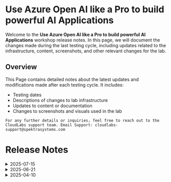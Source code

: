# Use Azure Open AI like a Pro to build powerful AI Applications

Welcome to the **Use Azure Open AI like a Pro to build powerful AI Applications** workshop release notes. In this page, we will document the changes made during the last testing cycle, including updates related to the infrastructure, content, screenshots, and other relevant changes for the lab.

## Overview

This Page contains detailed notes about the latest updates and modifications made after each testing cycle. It includes:

- Testing dates
- Descriptions of changes to lab infrastructure
- Updates to content or documentation
- Changes to screenshots and visuals used in the lab

`For any further details or inquiries, feel free to reach out to the CloudLabs support team. Email Support: cloudlabs-support@spektrasystems.com`

# Release Notes

<details>
  <summary>2025-07-15</summary>

### Release Date: 2025-07-15

- **Testing Date**: 2025-07-15

## Infrastructure Changes

NA

## Content Changes

- Updated lab guide. Getting started page has been updated as per the new UI changes in the CloudLabs.

  
## Screenshot Updates

- Screenshots have been updated with clarity.
- Updated lab guide with more screenshots wherever required and with latest UI present in azure portal.

## Testing Notes

- **Testing Date**: 2025-07-15
- **Tested Features**: Inline validations, latest UI changes, functionality of the lab, Cloudlabs VM shadow.
- **Issues Found**: Faced issue in Exercise 1 Task 1- B, fixed it and made required changes in the lab guide.
- **Resolved Issues**: Faced issue in Exercise 1 Task 1- B, fixed it and made required changes in the lab guide.
---
</details>


<details>
  <summary>2025-06-21</summary>

### Release Date: 2025-06-21

- **Testing Date**: 2025-06-21

## Infrastructure Changes

NA

## Content Changes

- Updated lab guide steps with latest UI present in azure portal.
- Getting started page has been updated as per the new UI changes in the CloudLabs.
- Updated lab guide in English, Spanish and Portuguese Language respectively. 
  
## Screenshot Updates

- Screenshots have been updated as per new UI changes and updated instructions.
- Updated lab guide with more screenshots wherever required and with latest UI present in azure portal.
- Getting started page has been updated as per the new UI changes in the CloudLabs.
- Updated lab guide screenshots in English, Spanish and Portuguese Language respectively.

## Testing Notes

- **Testing Date**: 2025-06-21
- **Tested Features**: Inline validations, latest UI changes, functionality of the lab, Cloudlabs VM shadow.
- **Issues Found**: NA
- **Resolved Issues**: NA
---
</details>

<details>
  <summary>2025-04-10</summary>

## Infrastructure Changes

NA

## Content Changes

- **Minor Changes**: Minor UI Changes and instructions updated.
  
## Screenshot Updates

- **Change**: The screenshots are up to date with the major and minor content updates mentioned above.

## Testing Notes

- **Testing Date**: 2025-04-10
- **Resolved Issues**: NA
---
</details>
